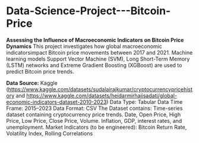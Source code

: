 # Data-Science-Project---Bitcoin-Price

**Assessing the Influence of Macroeconomic Indicators on Bitcoin Price Dynamics**
This project investigates how global macroeconomic indicatorsimpact Bitcoin price movements between 2017 and 2021. Machine learning models Support Vector Machine (SVM), Long Short-Term Memory (LSTM) networks and Extreme Gradient Boosting (XGBoost) are used to predict Bitcoin price trends.

**Data Source:** Kaggle (https://www.kaggle.com/datasets/sudalairajkumar/cryptocurrencypricehistory and https://www.kaggle.com/datasets/heidarmirhajisadati/global-economic-indicators-dataset-2010-2023)
Data Type: Tabular Data Time Frame: 2015–2023 Data Format: CSV
The Dataset contains: Time-series dataset containing cryptocurrency price trends. Date, Open Price, High Price, Low Price, Close Price, Volume. Inflation, GDP, interest rates, and unemployment. Market Indicators (to be engineered): Bitcoin Return Rate, Volatility Index, Rolling Correlations
